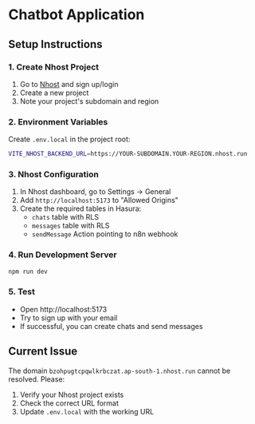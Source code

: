 # Chatbot Application

## Setup Instructions

### 1. Create Nhost Project
1. Go to [Nhost](https://nhost.io) and sign up/login
2. Create a new project
3. Note your project's subdomain and region

### 2. Environment Variables
Create `.env.local` in the project root:
```bash
VITE_NHOST_BACKEND_URL=https://YOUR-SUBDOMAIN.YOUR-REGION.nhost.run
```

### 3. Nhost Configuration
1. In Nhost dashboard, go to Settings → General
2. Add `http://localhost:5173` to "Allowed Origins"
3. Create the required tables in Hasura:
   - `chats` table with RLS
   - `messages` table with RLS
   - `sendMessage` Action pointing to n8n webhook

### 4. Run Development Server
```bash
npm run dev
```

### 5. Test
- Open http://localhost:5173
- Try to sign up with your email
- If successful, you can create chats and send messages

## Current Issue
The domain `bzohpugtcpqwlkrbczat.ap-south-1.nhost.run` cannot be resolved. Please:
1. Verify your Nhost project exists
2. Check the correct URL format
3. Update `.env.local` with the working URL
